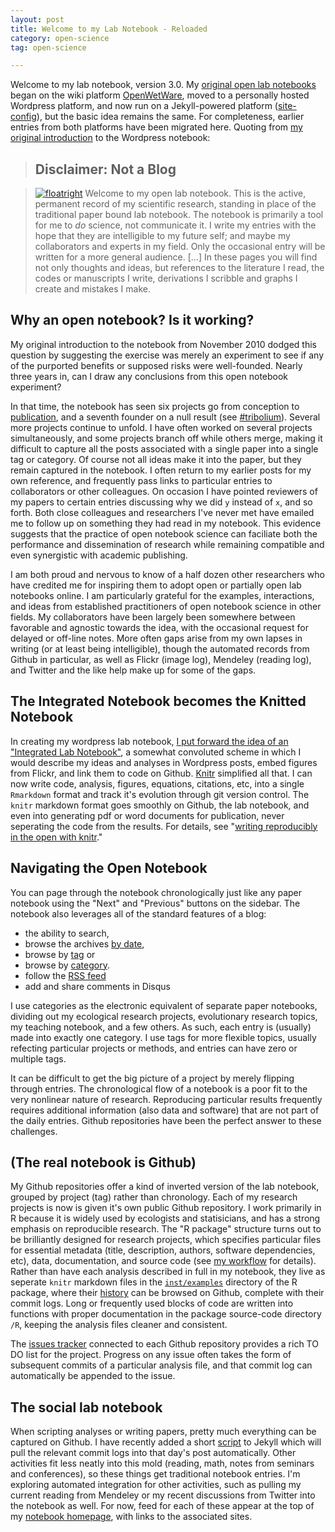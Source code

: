```yaml
---
layout: post
title: Welcome to my Lab Notebook - Reloaded
category: open-science
tag: open-science

---
```


Welcome to my lab notebook, version 3.0.  My [original open lab notebooks](http://openwetware.org/wiki/User:Carl_Boettiger/Notebook) began on the wiki platform [OpenWetWare](http://openwetware.org), moved to a personally hosted Wordpress platform, and now run on a Jekyll-powered platform ([site-config](http://www.carlboettiger.info/README.html)), but the basic idea remains the same. For completeness, earlier entries from both platforms have been migrated here.  Quoting from [my original introduction](http://www.carlboettiger.info/archives/211) to the Wordpress notebook:


> ## Disclaimer: Not a Blog

> [![floatright](http://farm4.staticflickr.com/3053/3013680713_cfcebbd403_t.jpg)](http://www.flickr.com/photos/twid/3013680713/in/faves-cboettig/) Welcome to my open lab notebook.  This is the active, permanent record of my scientific research, standing in place of the traditional paper bound lab notebook.  The notebook is primarily a tool for me to *do* science, not communicate it.  I write my entries with the hope that they are intelligible to my future self; and maybe my collaborators and experts in my field.  Only the occasional entry will be written for a more general audience. 
> [...] 
> In these pages you will find not only thoughts and ideas, but references to the literature I read, the codes or manuscripts I write, derivations I scribble and graphs I create and mistakes I make.   



## Why an open notebook?  Is it working?

My original introduction to the notebook from November 2010 dodged this question by suggesting the exercise was merely an experiment to see if any of the purported benefits or supposed risks were well-founded.  Nearly three years in, can I draw any conclusions from this open notebook experiment?  

In that time, the notebook has seen six projects go from conception to [publication](http://www.carlboettiger.info/vita.html), and a seventh founder on a null result (see [#tribolium](http://carlboettiger.info/tags.html#tribolium)). Several more projects continue to unfold.  I have often worked on several projects simultaneously, and some projects branch off while others merge, making it difficult to capture all the posts associated with a single paper into a single tag or category. Of course not all ideas make it into the paper, but they remain captured in the notebook. I often return to my earlier posts for my own reference, and frequently pass links to particular entries to collaborators or other colleagues.  On occasion I have pointed reviewers of my papers to certain entries discussing why we did `y` instead of `x`, and so forth.  Both close colleagues and researchers I've never met have emailed me to follow up on something they had read in my notebook.  This evidence suggests that the practice of open notebook science can faciliate both the performance and dissemination of research while remaining compatible and even synergistic with academic publishing.  

I am both proud and nervous to know of a half dozen other researchers who have credited me for inspiring them to adopt open or partially open lab notebooks online.  I am particularly grateful for the examples, interactions, and ideas from established practitioners of open notebook science in other fields. My collaborators have been largely been somewhere between favorable and agnostic towards the idea, with the occasional request for delayed or off-line notes.  More often gaps arise from my own lapses in writing (or at least being intelligible), though the automated records from Github in particular, as well as Flickr (image log), Mendeley (reading log), and Twitter and the like help make up for some of the gaps.  

  <!-- Liam Revell, Scott Chamberlain, Alistair Boettiger, Noam Ross, Nick Fabina, Lee Worden, Mario Pineda-Krch-->

## The Integrated Notebook becomes the Knitted Notebook

In creating my wordpress lab notebook, [I put forward the idea of an "Integrated Lab Notebook"](http://www.carlboettiger.info/archives/211), a somewhat convoluted scheme in which I would describe my ideas and analyses in Wordpress posts, embed figures from Flickr, and link them to code on Github.   [Knitr](http://yihui.name/knitr/) simplified all that.  I can now write code, analysis, figures, equations, citations, etc, into a single `Rmarkdown` format and track it's evolution through git version control.  The `knitr` markdown format goes smoothly on Github, the lab notebook, and even into generating pdf or word documents for publication, never seperating the code from the results.  For details, see "[writing reproducibly in the open with knitr](http://www.carlboettiger.info/2012/04/07/writing-reproducibly-in-the-open-with-knitr.html)."



## Navigating the Open Notebook 

You can page through the notebook chronologically just like any paper notebook using the "Next" and "Previous" buttons on the sidebar. The notebook also leverages all of the standard features of a blog: 

* the ability to search, 
* browse the archives [by date](http://www.carlboettiger.info/archives.html), 
* browse by [tag](http://www.carlboettiger.info/tags.html) or 
* browse by [category](http://www.carlboettiger.info/categories.html).  
* follow the [RSS feed](http://www.carlboettiger.info/atom.xml) 
* add and share comments in Disqus

I use categories as the electronic equivalent of separate paper notebooks, dividing out my ecological research projects, evolutionary research topics, my teaching notebook, and a few others.  As such, each entry is (usually) made into exactly one category.  I use tags for more flexible topics, usually refecting particular projects or methods, and entries can have zero or multiple tags.  

It can be difficult to get the big picture of a project by merely flipping through entries.  The chronological flow of a notebook is a poor fit to the very nonlinear nature of research.  Reproducing particular results frequently requires additional information (also data and software) that are not part of the daily entries.  Github repositories have been the perfect answer to these challenges. 

## (The real notebook is Github)

My Github repositories offer a kind of inverted version of the lab notebook, grouped by project (tag) rather than chronology.  Each of my research projects is now is given it's own public Github repository.  I work primarily in R because it is widely used by ecologists and statisicians, and has a strong emphasis on reproducible research.  The "R package" structure turns out to be brilliantly designed for research projects, which specifies particular files for essential metadata (title, description, authors, software dependencies, etc), data, documentation, and source code (see [my workflow](http://www.carlboettiger.info/2012/05/06/research-workflow.html) for details).  Rather than have each analysis described in full in my notebook, they live as seperate `knitr` markdown files in the [`inst/examples`](https://github.com/cboettig/pdg-control/tree/master/inst/examples) directory of the R package, where their [history](https://github.com/cboettig/pdg_control/commits/master/inst/examples) can be browsed on Github, complete with their commit logs.  Long or frequently used blocks of code are written into functions with proper documentation in the package source-code directory `/R`, keeping the analysis files cleaner and consistent.   

The [issues tracker](https://github.com/cboettig/pdg-control/issues?state=closed) connected to each Github repository provides a rich TO DO list for the project. Progress on any issue often takes the form of subsequent commits of a particular analysis file, and that commit log can automatically be appended to the issue. 

## The social lab notebook

When scripting analyses or writing papers, pretty much everything can be captured on Github.  I have recently added a short [script](https://github.com/cboettig/jekyll-labnotebook-plugins) to Jekyll which will pull the relevant commit logs into that day's post automatically.  Other activities fit less neatly into this mold (reading, math, notes from seminars and conferences), so these things get traditional notebook entries.  I'm exploring automated integration for other activities, such as pulling my current reading from Mendeley or my recent discussions from Twitter into the notebook as well.  For now, feed for each of these appear at the top of my [notebook homepage](http://www.carlboettiger.info/lab-notebook.html), with links to the associated sites.  



